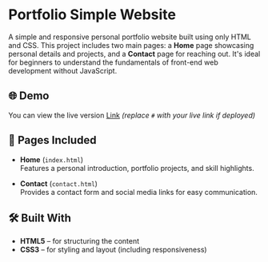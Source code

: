# Portfolio Simple Website

A simple and responsive personal portfolio website built using only HTML and CSS. This project includes two main pages: a **Home** page showcasing personal details and projects, and a **Contact** page for reaching out. It's ideal for beginners to understand the fundamentals of front-end web development without JavaScript.

## 🌐 Demo

You can view the live version [Link](#) *(replace `#` with your live link if deployed)*

## 📁 Pages Included

- **Home** (`index.html`)  
  Features a personal introduction, portfolio projects, and skill highlights.

- **Contact** (`contact.html`)  
  Provides a contact form and social media links for easy communication.

## 🛠️ Built With

- **HTML5** – for structuring the content  
- **CSS3** – for styling and layout (including responsiveness)

